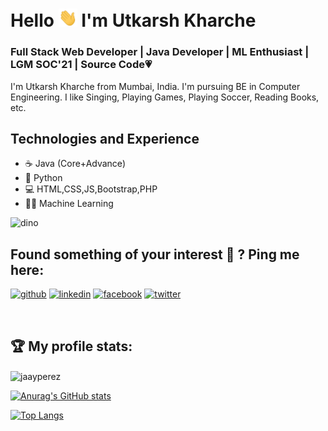 # Hello <img src="https://github.com/UKROCKZ/UKROCKZ/blob/main/Resources/wave.gif" width="30px"> I'm Utkarsh Kharche
### Full Stack Web Developer | Java Developer | ML Enthusiast | LGM SOC'21 | Source Code:heartpulse:
I'm Utkarsh Kharche from Mumbai, India. I'm pursuing BE in Computer Engineering. I like Singing, Playing Games, Playing Soccer, Reading Books, etc.

## Technologies and Experience
* ☕ Java (Core+Advance)
* 🐍 Python
* 💻 HTML,CSS,JS,Bootstrap,PHP
* 👨‍💻 Machine Learning


![dino](https://storage.googleapis.com/gweb-uniblog-publish-prod/original_images/Dino_non-birthday_version.gif)

## Found something of your interest 🔎 ? Ping me here:

[<img src='https://cdn.jsdelivr.net/npm/simple-icons@3.0.1/icons/github.svg' alt='github' height='25'>](https://github.com/UtkarshKharche29)  [<img src='https://cdn.jsdelivr.net/npm/simple-icons@3.0.1/icons/linkedin.svg' alt='linkedin' height='25'>](https://www.linkedin.com/in/utkarsh-kharche-a229b2175/)  [<img src='https://cdn.jsdelivr.net/npm/simple-icons@3.0.1/icons/facebook.svg' alt='facebook' height='25'>](https://www.facebook.com/utkarsh.kharche.5)  [<img src='https://cdn.jsdelivr.net/npm/simple-icons@3.0.1/icons/twitter.svg' alt='twitter' height='25'>](https://twitter.com/UtkarshKharche2)  

<br />


<h2>🏆 My profile stats:</h2>

 <p align="center">

 <img align="center" src="https://github-readme-streak-stats.herokuapp.com/?user=jaayperez&" alt="jaayperez" /><br>

 
 [![Anurag's GitHub stats](https://github-readme-stats.vercel.app/api?username=UtkarshKharche29&theme=radical&show_icons=true)](https://github.com/anuraghazra/github-readme-stats) 
 <!-- | --> 
 [![Top Langs](https://github-readme-stats.vercel.app/api/top-langs/?username=UtkarshKharche29&layout=compact&theme=radical&height=100)](https://github.com/anuraghazra/github-readme-stats)
 
 
 </p>  

